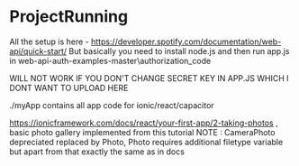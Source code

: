 # ProjectRunning
All the setup is here - https://developer.spotify.com/documentation/web-api/quick-start/
But basically you need to install node.js and then run app.js in web-api-auth-examples-master\authorization_code

WILL NOT WORK IF YOU DON'T CHANGE SECRET KEY IN APP.JS WHICH I DONT WANT TO UPLOAD HERE

./myApp contains all app code for ionic/react/capacitor

https://ionicframework.com/docs/react/your-first-app/2-taking-photos , basic photo gallery implemented from this tutorial NOTE : CameraPhoto depreciated replaced by Photo, Photo requires additional filetype variable but apart from that exactly the same as in docs